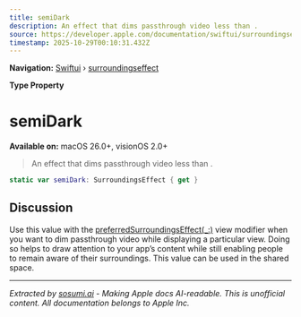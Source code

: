 ```yaml
---
title: semiDark
description: An effect that dims passthrough video less than .
source: https://developer.apple.com/documentation/swiftui/surroundingseffect/semidark
timestamp: 2025-10-29T00:10:31.432Z
---
```


**Navigation:** [Swiftui](/documentation/swiftui) › [surroundingseffect](/documentation/swiftui/surroundingseffect)

**Type Property**

# semiDark

**Available on:** macOS 26.0+, visionOS 2.0+

> An effect that dims passthrough video less than .

```swift
static var semiDark: SurroundingsEffect { get }
```

## Discussion

Use this value with the [preferredSurroundingsEffect(_:)](/documentation/swiftui/view/preferredsurroundingseffect(_:)) view modifier when you want to dim passthrough video while displaying a particular view. Doing so helps to draw attention to your app’s content while still enabling people to remain aware of their surroundings. This value can be used in the shared space.

---

*Extracted by [sosumi.ai](https://sosumi.ai) - Making Apple docs AI-readable.*
*This is unofficial content. All documentation belongs to Apple Inc.*
